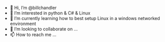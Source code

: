 - 👋 Hi, I’m @billchandler
- 👀 I’m interested in python & C# & Linux
- 🌱 I’m currently learning how to best setup Linux in a windows networked environment
- 💞️ I’m looking to collaborate on ...
- 📫 How to reach me ...

<!---
billchandler/billchandler is a ✨ special ✨ repository because its `README.md` (this file) appears on your GitHub profile.
You can click the Preview link to take a look at your changes.
--->

